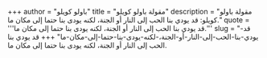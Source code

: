 +++
author = "باولو كويلو"
title = "مقولة باولو كويلو"
description = "مقولة باولو كويلو: قد يودي بنا الحب إلى النار أو الجنة، لكنه يودى بنا حتما إلى مكان ما."
quote = '''قد يودي بنا الحب إلى النار أو الجنة، لكنه يودى بنا حتما إلى مكان ما.'''
slug = "قد-يودي-بنا-الحب-إلى-النار-أو-الجنة،-لكنه-يودى-بنا-حتما-إلى-مكان-ما"
+++
قد يودي بنا الحب إلى النار أو الجنة، لكنه يودى بنا حتما إلى مكان ما.
